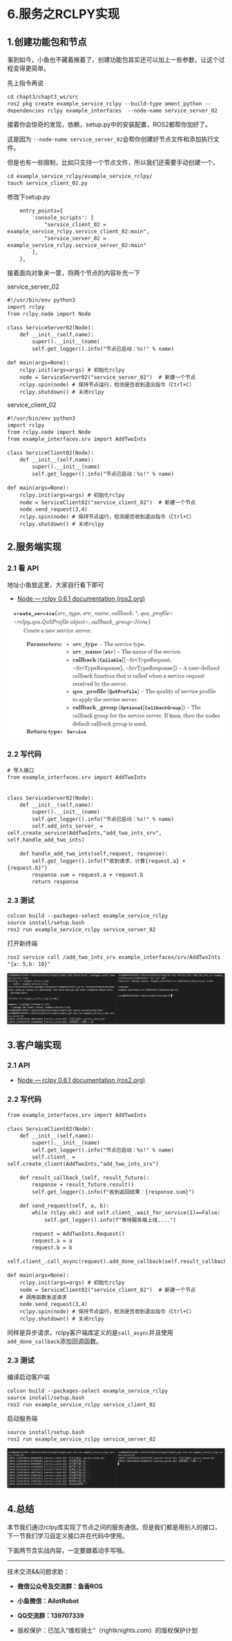#  6.服务之RCLPY实现

## 1.创建功能包和节点

事到如今，小鱼也不藏着掖着了，创建功能包其实还可以加上一些参数，让这个过程变得更简单。

先上指令再说

```
cd chapt3/chapt3_ws/src
ros2 pkg create example_service_rclpy --build-type ament_python --dependencies rclpy example_interfaces  --node-name service_server_02
```

接着你会惊奇的发现，依赖，setup.py中的安装配置，ROS2都帮你加好了。

这是因为 `--node-name service_server_02`会帮你创建好节点文件和添加执行文件。

但是也有一些限制，比如只支持一个节点文件，所以我们还需要手动创建一个。

```
cd example_service_rclpy/example_service_rclpy/
touch service_client_02.py
```

修改下setup.py

```
    entry_points={
        'console_scripts': [
            "service_client_02 = example_service_rclpy.service_client_02:main",
            "service_server_02 = example_service_rclpy.service_server_02:main"
        ],
    },
```

接着面向对象来一筐，将两个节点的内容补充一下

service_server_02

```
#!/usr/bin/env python3
import rclpy
from rclpy.node import Node

class ServiceServer02(Node):
    def __init__(self,name):
        super().__init__(name)
        self.get_logger().info("节点已启动：%s!" % name)
        
def main(args=None):
    rclpy.init(args=args) # 初始化rclpy
    node = ServiceServer02("service_server_02")  # 新建一个节点
    rclpy.spin(node) # 保持节点运行，检测是否收到退出指令（Ctrl+C）
    rclpy.shutdown() # 关闭rclpy

```

service_client_02

```
#!/usr/bin/env python3
import rclpy
from rclpy.node import Node
from example_interfaces.srv import AddTwoInts

class ServiceClient02(Node):
    def __init__(self,name):
        super().__init__(name)
        self.get_logger().info("节点已启动：%s!" % name)

def main(args=None):
    rclpy.init(args=args) # 初始化rclpy
    node = ServiceClient02("service_client_02")  # 新建一个节点
    node.send_request(3,4)
    rclpy.spin(node) # 保持节点运行，检测是否收到退出指令（Ctrl+C）
    rclpy.shutdown() # 关闭rclpy
```

## 2.服务端实现

### 2.1 看 API

地址小鱼放这里，大家自行看下即可

- [Node — rclpy 0.6.1 documentation (ros2.org)](https://docs.ros2.org/latest/api/rclpy/api/node.html)



![image-20220606233039489](6.服务之RCLPY实现/imgs/image-20220606233039489.png)

### 2.2 写代码

```
# 导入接口
from example_interfaces.srv import AddTwoInts


class ServiceServer02(Node):
    def __init__(self,name):
        super().__init__(name)
        self.get_logger().info("节点已启动：%s!" % name)
        self.add_ints_server_ = self.create_service(AddTwoInts,"add_two_ints_srv", self.handle_add_two_ints) 

    def handle_add_two_ints(self,request, response):
        self.get_logger().info(f"收到请求，计算{request.a} + {request.b}")
        response.sum = request.a + request.b
        return response
```

### 2.3 测试

```
colcon build --packages-select example_service_rclpy
source install/setup.bash
ros2 run example_service_rclpy service_server_02
```

打开新终端

```
ros2 service call /add_two_ints_srv example_interfaces/srv/AddTwoInts "{a: 5,b: 10}"
```

![image-20220606233619434](6.服务之RCLPY实现/imgs/image-20220606233619434.png)

## 3.客户端实现

### 2.1 API

- [Node — rclpy 0.6.1 documentation (ros2.org)](https://docs.ros2.org/latest/api/rclpy/api/node.html)

### 2.2 写代码

```
from example_interfaces.srv import AddTwoInts

class ServiceClient02(Node):
    def __init__(self,name):
        super().__init__(name)
        self.get_logger().info("节点已启动：%s!" % name)
        self.client_ = self.create_client(AddTwoInts,"add_two_ints_srv") 

    def result_callback_(self, result_future):
        response = result_future.result()
        self.get_logger().info(f"收到返回结果：{response.sum}")
    
    def send_request(self, a, b):
        while rclpy.ok() and self.client_.wait_for_service(1)==False:
            self.get_logger().info(f"等待服务端上线....")
            
        request = AddTwoInts.Request()
        request.a = a
        request.b = b
        self.client_.call_async(request).add_done_callback(self.result_callback_)
        
def main(args=None):
    rclpy.init(args=args) # 初始化rclpy
    node = ServiceClient02("service_client_02")  # 新建一个节点
    # 调用函数发送请求
    node.send_request(3,4)
    rclpy.spin(node) # 保持节点运行，检测是否收到退出指令（Ctrl+C）
    rclpy.shutdown() # 关闭rclpy
```

同样是异步请求，rclpy客户端库定义的是`call_async`并且使用`add_done_callback`添加回调函数。

### 2.3 测试

编译启动客户端

```
colcon build --packages-select example_service_rclpy
source install/setup.bash
ros2 run example_service_rclpy service_client_02
```

启动服务端

```
source install/setup.bash
ros2 run example_service_rclpy service_server_02
```

![image-20220606234546696](6.服务之RCLPY实现/imgs/image-20220606234546696.png)

## 4.总结

本节我们通过rclpy库实现了节点之间的服务通信。但是我们都是用别人的接口，下一节我们学习自定义接口并在代码中使用。

下面两节含实战内容，一定要跟着动手写哦。

--------------

技术交流&&问题求助：

- **微信公众号及交流群：鱼香ROS**
- **小鱼微信：AiIotRobot**
- **QQ交流群：139707339**

- 版权保护：已加入“维权骑士”（rightknights.com）的版权保护计划
